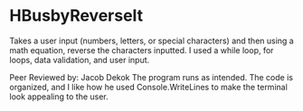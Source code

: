# HBusbyReverseIt



Takes a user input (numbers, letters, or special characters) and then using a math equation, reverse the characters inputted. I used a while loop, for loops, data validation, and user input.


Peer Reviewed by: Jacob Dekok
The program runs as intended. The code is organized, and I 
like how he used Console.WriteLines to make the terminal look
appealing to the user.